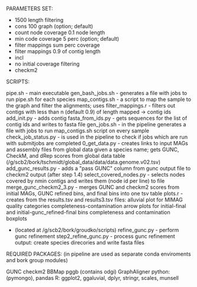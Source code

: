 PARAMETERS SET:

- 1500 length filtering
- cons 100 graph (option; default)
- count node coverage 0.1 node length
- min code coverage 5 perc (option; default)
- filter mappings sum perc coverage
- filter mappings 0.9 of contig length
- incl
- no initial coverage filtering
- checkm2


SCRIPTS:

pipe.sh - main executable
gen_bash_jobs.sh - generates a file with jobs to run pipe.sh for each species
map_contigs.sh - a script to map the sample to the graph and filter the alignments; uses
    filter_mappings.r - filters out contigs with less than n (default 0.9) of length mapped -> contig ids
    add_init.py - adds contig 
    fasta_from_ids.py - gets sequences for the list of contig ids and writes to fasta file
gen_jobs.sh - in the pipeline generates a file with jobs to run map_contigs.sh script on every sample
check_job_status.py - is used in the pipeline to check if jobs which are run with submitjobs are completed
0_get_data.py - creates links to input MAGs and assembly files from global data given a species name; 
                gets GUNC, CheckM, and dRep  scores from global data table 
                (/g/scb2/bork/tschmidt/global_data/data/data.genome.v02.tsv)
add_gunc_results.py - adds a "pass GUNC" column from gunc output file to checkm2 output (after step 1.4)
select_covered_nodes.py - selects nodes covered by nmin contigs and writes them (node id per line) to file
merge_gunc_checkm2_3.py - merges GUNC and checkm2 scores from initial MAGs, GUNC refined bins, and final bins into one tsv table
plots.r - creates from the results.tsv and results3.tsv files:
            alluvial plot for MIMAG quality categories
            completeness-contamination arrow plots for initial-final and initial-gunc_refined-final bins
            completeness and contamination boxplots
+ (located at /g/scb2/bork/groudko/scripts)
refine_gunc.py - perform gunc refinement
step2_refine_gunc.py - process gunc refinement output: create species direcories and write fasta files



REQUIRED PACKAGES:
(in pipeline are used as separate conda enviroments and bork group modules)

GUNC
checkm2
BBMap
pggb (contains odgi)
GraphAligner
python: (pymongo), pandas
R: ggplot2, ggaluvial, dplyr, stringr, scales, munsell